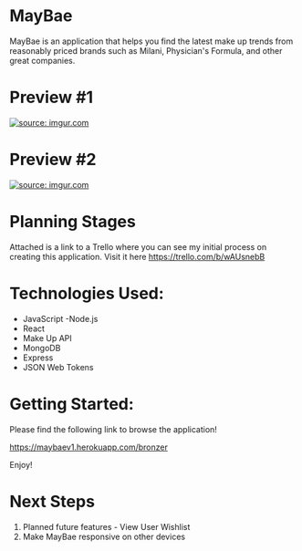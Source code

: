 # MayBae

MayBae is an application that helps you find the latest make up trends from reasonably priced brands such as Milani, Physician's Formula, and other great companies. 

# Preview #1
<a href="https://imgur.com/TQIm3Yp"><img src="https://i.imgur.com/TQIm3Yp.png" title="source: imgur.com" /></a>

# Preview #2
<a href="https://imgur.com/lnvk7o5"><img src="https://i.imgur.com/lnvk7o5.png" title="source: imgur.com" /></a>

# Planning Stages
Attached is a link to a Trello where you can see my initial process on creating this application.
Visit it here https://trello.com/b/wAUsnebB

# Technologies Used:
- JavaScript
-Node.js
- React
- Make Up API
- MongoDB
- Express
- JSON Web Tokens

# Getting Started:
Please find the following link to browse the application!

https://maybaev1.herokuapp.com/bronzer

Enjoy!


# Next Steps
1. Planned future features - View User Wishlist
2. Make MayBae responsive on other devices
